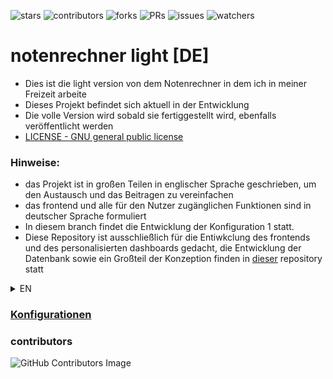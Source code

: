 ![stars](https://badgen.net/github/stars/fabischw/notenrechner-light)
![contributors](https://badgen.net/github/contributors/fabischw/notenrechner-light)
![forks](https://badgen.net/github/forks/fabischw/notenrechner-light)
![PRs](https://badgen.net/github/prs/fabischw/notenrechner-light)
![issues](https://badgen.net/github/issues/fabischw/notenrechner-light)
![watchers](https://badgen.net/github/watchers/fabischw/notenrechner-light)

<!-- not working for whatever reason
![downloads](https://badgen.net/github/assets-dl/fabischw/notenrechner-light)
![commits](https://badgen.net/github/commits/fabischw/notenrechner-light)
-->


# notenrechner light [DE]
- Dies ist die light version von dem Notenrechner in dem ich in meiner Freizeit arbeite
- Dieses Projekt befindet sich aktuell in der Entwicklung
- Die volle Version wird sobald sie fertiggestellt wird, ebenfalls veröffentlicht werden
- [LICENSE - GNU general public license](LICENSE)

### Hinweise:
- das Projekt ist in großen Teilen in englischer Sprache geschrieben, um den Austausch und das Beitragen zu vereinfachen
- das frontend und alle für den Nutzer zugänglichen Funktionen sind in deutscher Sprache formuliert
- In diesem branch findet die Entwicklung der Konfiguration 1 statt.
- Diese Repository ist ausschließlich für die Entiwkclung des frontends und des personalisierten dashboards gedacht, die Entwicklung der Datenbank sowie ein Großteil der Konzeption finden in [dieser](https://github.com/fabischw/notenrechner) repository statt

<details>
<summary>EN</summary>

### notenrecner light[EN]
- this is a grade managment system which I'm working on my free time
- this project is still under development
- the full version of this project will be released as well

##### note:
- this project's code and technical documentation are in english, the frontend is in german
- this branch you're currently in is for the devlopment of configuration 1
- this repository is only for developing the frontend as well as the personalised dashboard, the database development and the majority of the planing is done in [this](https://github.com/fabischw/notenrechner) repository.

</details>

### [Konfigurationen](konfigurationen.md)



### contributors
![GitHub Contributors Image](https://contrib.rocks/image?repo=fabischw/notenrechner-light)